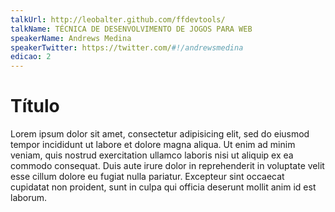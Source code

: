 ```yaml
---
talkUrl: http://leobalter.github.com/ffdevtools/
talkName: TÉCNICA DE DESENVOLVIMENTO DE JOGOS PARA WEB
speakerName: Andrews Medina
speakerTwitter: https://twitter.com/#!/andrewsmedina
edicao: 2
---
```


# Título

Lorem ipsum dolor sit amet, consectetur adipisicing elit, sed do eiusmod tempor incididunt ut labore et dolore magna aliqua. Ut enim ad minim veniam,
quis nostrud exercitation ullamco laboris nisi ut aliquip ex ea commodo
consequat. Duis aute irure dolor in reprehenderit in voluptate velit esse
cillum dolore eu fugiat nulla pariatur. Excepteur sint occaecat cupidatat non
proident, sunt in culpa qui officia deserunt mollit anim id est laborum.